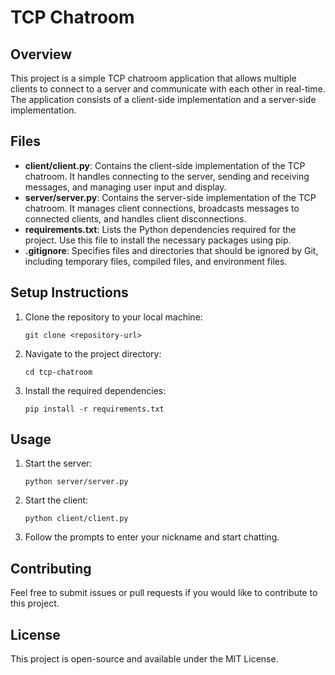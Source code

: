 # TCP Chatroom

## Overview
This project is a simple TCP chatroom application that allows multiple clients to connect to a server and communicate with each other in real-time. The application consists of a client-side implementation and a server-side implementation.

## Files
- **client/client.py**: Contains the client-side implementation of the TCP chatroom. It handles connecting to the server, sending and receiving messages, and managing user input and display.
- **server/server.py**: Contains the server-side implementation of the TCP chatroom. It manages client connections, broadcasts messages to connected clients, and handles client disconnections.
- **requirements.txt**: Lists the Python dependencies required for the project. Use this file to install the necessary packages using pip.
- **.gitignore**: Specifies files and directories that should be ignored by Git, including temporary files, compiled files, and environment files.

## Setup Instructions
1. Clone the repository to your local machine:
   ```
   git clone <repository-url>
   ```
2. Navigate to the project directory:
   ```
   cd tcp-chatroom
   ```
3. Install the required dependencies:
   ```
   pip install -r requirements.txt
   ```

## Usage
1. Start the server:
   ```
   python server/server.py
   ```
2. Start the client:
   ```
   python client/client.py
   ```
3. Follow the prompts to enter your nickname and start chatting.

## Contributing
Feel free to submit issues or pull requests if you would like to contribute to this project.

## License
This project is open-source and available under the MIT License.

